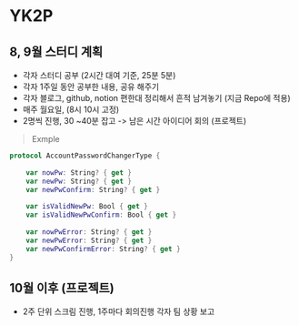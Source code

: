 # YK2P

## 8, 9월 스터디 계획 
- 각자 스터디 공부 (2시간 대여 기준, 25분 5분)
- 각자 1주일 동안 공부한 내용, 공유 해주기 
- 각자 블로그, github, notion 편한대 정리해서 흔적 남겨놓기 (지금 Repo에 적용)
- 매주 월요일, (8시 10시 고정)
- 2명씩 진행, 30 ~40분 잡고 -> 남은 시간 아이디어 회의 (프로젝트)

> Exmple
```swift
protocol AccountPasswordChangerType {
    
    var nowPw: String? { get }
    var newPw: String? { get }
    var newPwConfirm: String? { get }
    
    var isValidNewPw: Bool { get }
    var isValidNewPwConfirm: Bool { get }
    
    var nowPwError: String? { get }
    var newPwError: String? { get }
    var newPwConfirmError: String? { get }
}
```

## 10월 이후 (프로젝트) 
- 2주 단위 스크림 진행, 1주마다 회의진행 각자 팀 상황 보고 
